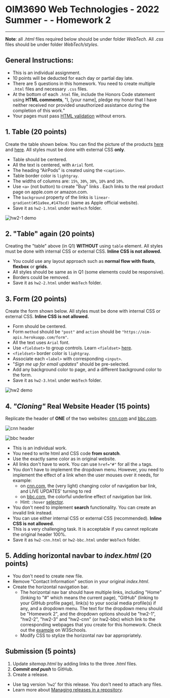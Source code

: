 # OIM3690 Web Technologies - 2022 Summer - - Homework 2

---
**Note**: all *.html* files required below should be under folder *WebTech*. All *.css* files should be under folder *WebTech/styles*.

## General Instructions:

- This is an individual assignment.
- 10 points will be deducted for each day or partial day late. 
- There are 5 questions in this homework. You need to create multiple `.html` files and necessary `.css` files. 
- At the bottom of each `.html` file, include the Honors Code statement using **HTML comments**, "I, [your name], pledge my honor that I have neither received nor provided unauthorized assistance during the completion of this work."
- Your pages must pass [HTML validation](https://validator.w3.org/) without errors. 

## 1. Table (20 points)

Create the table shown below. You can find the picture of the products [here](images/airpods-pro.jpg) and [here](images/airpods.jpg). All styles must be done with external CSS **only**. 

- Table should be centered.
- All the text is centered, with `Arial` font.
- The heading “AirPods” is created using the `<caption>`. 
- Table border color is `lightgray`.
- The widths of columns are: `15%`, `30%`, `30%`, `10%` and `10%`.
- Use `<a>` (not button) to create "Buy" links . Each links to the real product page on apple.com or amazon.com. 
- The `background` property of the links is `linear-gradient(#51a9ee,#147bcd)` (same as Apple official website).
- Save it as `hw2-1.html` under `WebTech` folder. 

![hw2-1 demo](/images/hw2-1-demo.png)

## 2. "Table" again (20 points)

Creating the "table" above (in Q1) **WITHOUT** using `table` element. All styles must be done with internal CSS or external CSS. **Inline CSS is not allowed.**
- You could use any layout approach such as **normal flow with floats**, **flexbox** or **grids**.
- All styles should be same as in Q1 (some elements could be responsive).
- Borders could be removed.
- Save it as `hw2-2.html` under `WebTech` folder.

## 3. Form (20 points)
Create the form shown below. All styles must be done with internal CSS or external CSS. **Inline CSS is not allowed.**

- Form should be centered.
- Form `method` should be `"post"` and `action` should be `"https://oim-apis.herokuapp.com/form"`.
- All the text uses `Arial` font.
- Use `<fieldset>` to group controls. Learn `<fieldset>` [here](https://developer.mozilla.org/en-US/docs/Web/HTML/Element/fieldset).
- `<fieldset>` border color is `lightgray`.
- Associate each `<label>` with corresponding `<input>`. 
- "*Sign me up for email updates*" should be pre-selected.
- Add any background color to page, and a different background color to the form.
- Save it as `hw2-3.html` under `WebTech` folder. 

![hw2 demo](/images/hw2-3-demo.png)

## 4. *"Cloning"* Real Website Header (15 points)

Replicate the header of **ONE** of the two websites: [cnn.com](https://www.cnn.com/) and [bbc.com](https://www.bbc.com/).

![cnn header](/images/cnn.png)

![bbc header](/images/bbc.png)

- This is an individual work.
- You need to write html and CSS code **from scratch**. 
- Use the exactly same color as in original website.
- All links don't have to work. You can use `href="#"` for all the `a` tags.
- You don't have to implement the dropdown menu. However, you need to implement the effect of a link when the user mouses over it needs, for example:
  - on [cnn.com](https://www.cnn.com/), the (very light) changing color of navigation bar link, and LIVE UPDATES' turning to red
  - on [bbc.com](https://www.bbc.com/), the colorful underline effect of navigation bar link. 
  - Hint: `:hover` [selector](https://developer.mozilla.org/en-US/docs/Web/CSS/:hover).
- You don't need to implement **search** functionality. You can create an invalid link instead.
- You can use either internal CSS or external CSS (recommended). **Inline CSS is not allowed.**
- This is a very challenging task. It is acceptable if you cannot replicate the original header 100%.
- Save it as `hw2-cnn.html` or `hw2-bbc.html` under `WebTech` folder. 


## 5. Adding horizontal navbar to _index.html_ (20 points)
- You don't need to create new file.
- Remove "Contact Information" section in your original _index.html_.
- Create the horizontal navigation bar.
  - The horizontal nav bar should have multiple links, including "Home" (linking to "#" which means the current page), "GitHub" (linking to your GitHub profile page), link(s) to your social media profile(s) if any, and a dropdown menu. The text for the dropdown menu should be "Homework 2", and the dropdown options should be "hw2-1", "hw2-2", "hw2-3" and "hw2-cnn" (or hw2-bbc) which link to the corresponding webpages that you create for this homework. Check out the [example](https://www.w3schools.com/css/tryit.asp?filename=trycss_dropdown_navbar) on W3Schools. 
  - Modify CSS to stylize the horizontal nav bar appropriately.


## Submission (5 points)

1. Update *sitemap.html* by adding links to the three *.html* files.
2. ***Commit and push*** to GitHub.
3. Create a release.
  - Use tag version '`hw2`' for this release. You don't need to attach any files.
  - Learn more about [Managing releases in a repository](https://docs.github.com/en/github/administering-a-repository/releasing-projects-on-github/managing-releases-in-a-repository).

